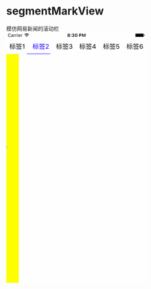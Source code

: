 # segmentMarkView
模仿网易新闻的滚动栏
 ![image](https://github.com/yangshuai88114/segmentMarkView/blob/master/1.gif)
